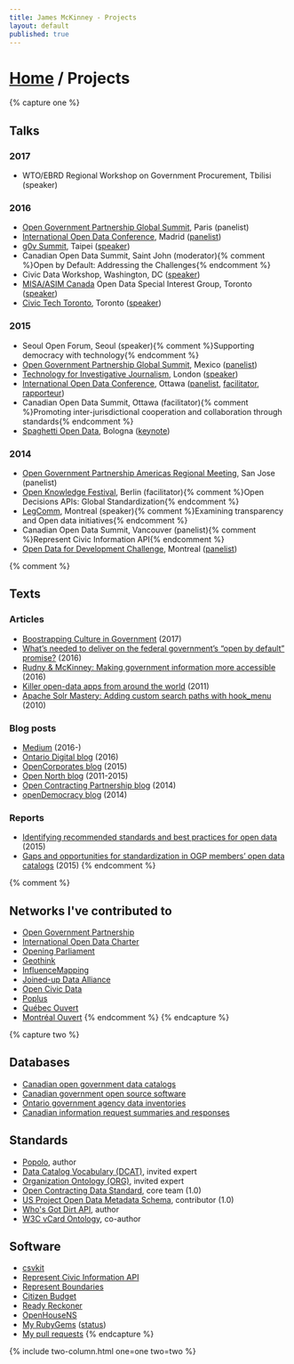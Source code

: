 ```yaml
---
title: James McKinney - Projects
layout: default
published: true
---
```


# [Home](/) / Projects

{% capture one %}
## Talks

### 2017

* WTO/EBRD Regional Workshop on Government Procurement, Tbilisi (speaker)

### 2016

* [Open Government Partnership Global Summit](https://en.ogpsummit.org/), Paris (panelist)
* [International Open Data Conference](https://internationalopendataconfer2016.sched.com/), Madrid ([panelist](https://internationalopendataconfer2016.sched.com/event/7czJ/my-best-open-data-fail))
* [g0v Summit](http://summit.g0v.tw/2016/), Taipei ([speaker](http://summit.g0v.tw/2016/schedules#day1-all-24))
* Canadian Open Data Summit, Saint John (moderator){% comment %}Open by Default: Addressing the Challenges{% endcomment %}
* Civic Data Workshop, Washington, DC ([speaker](https://www.youtube.com/watch?v=-OrOqTKZ7mQ))
* [MISA/ASIM Canada](http://www.misa-asim.ca/) Open Data Special Interest Group, Toronto ([speaker](https://docs.google.com/document/d/1lN_e2FL4ut5xTlpM3Z7zdPTqpXf8bvnD6b27zhpbAbQ/edit#heading=h.2eu8mvy0o3m6))
* [Civic Tech Toronto](http://civictech.ca/), Toronto ([speaker](http://civictech.ca/2016/01/20/hacknight-25-jan-19/))

### 2015

* Seoul Open Forum, Seoul (speaker){% comment %}Supporting democracy with technology{% endcomment %}
* [Open Government Partnership Global Summit](https://ogpsummit2015.sched.com/), Mexico ([panelist](https://ogpsummit2015.sched.com/event/4WfL/open-data-working-group-priorities-and-future-planning))
* [Technology for Investigative Journalism](http://www.influencemapping.org/workshop/), London ([speaker](http://www.influencemapping.org/workshop/data_standards.html))
* [International Open Data Conference](https://internationalopendataconfer2015.sched.com/), Ottawa ([panelist](https://internationalopendataconfer2015.sched.com/event/36sP/data-parliaments-donnees-parlements), [facilitator](https://internationalopendataconfer2015.sched.com/event/36t7/open-data-standards-good-practices-normes-sur-les-donnees-ouvertes-les-bonnes-pratiques), [rapporteur](https://internationalopendataconfer2015.sched.com/event/36sH/looking-back-and-looking-forward-regard-sur-le-passe-et-lavenir))
* Canadian Open Data Summit, Ottawa (facilitator){% comment %}Promoting inter-jurisdictional cooperation and collaboration through standards{% endcomment %}
* [Spaghetti Open Data](http://www.spaghettiopendata.org/page/benvenut-sod15), Bologna ([keynote](http://www.spaghettiopendata.org/blog/andrea-nelson-mauro/ecco-il-programma-di-sod15))

### 2014

* [Open Government Partnership Americas Regional Meeting](https://www.opengovpartnership.org/about/news-and-events/2014-americas-regional-meeting-reuni-n-regional-de-las-am-ricas), San Jose (panelist)
* [Open Knowledge Festival](http://2014.okfestival.org/), Berlin (facilitator){% comment %}Open Decisions APIs: Global Standardization{% endcomment %}
* [LegComm](http://www.sliq.com/legcomm2014.html), Montreal (speaker){% comment %}Examining transparency and Open data initiatives{% endcomment %}
* Canadian Open Data Summit, Vancouver (panelist){% comment %}Represent Civic Information API{% endcomment %}
* [Open Data for Development Challenge](https://opendatadevelopmentchalleng2014.sched.com/), Montreal ([panelist](https://opendatadevelopmentchalleng2014.sched.com/event/1e58IEE/panel-innovation-showcase-atelier-vitrine-de-linnovation))

{% comment %}
## Texts

### Articles

* [Boostrapping Culture in Government](http://www.cpsrenewal.ca/2017/06/bootstrapping-culture-in-government.html) (2017)
* [What’s needed to deliver on the federal government’s “open by default” promise?](http://policyoptions.irpp.org/magazines/march-2016/whats-needed-to-deliver-on-the-federal-governments-open-by-default-promise/) (2016)
* [Rudny & McKinney: Making government information more accessible](http://nationalpost.com/opinion/rudny-mckinney-making-government-information-more-accessible/wcm/35ea360f-a5a9-4609-b984-bd17d2864844) (2016)
* [Killer open-data apps from around the world](http://montrealouvert.net/2011/02/09/killer-open-data-apps-from-around-the-world/) (2011)
* [Apache Solr Mastery: Adding custom search paths with hook_menu](https://evolvingweb.ca/blog/apache-solr-mastery-adding-custom-search-paths-hook-menu) (2010)

### Blog posts

* [Medium](https://medium.com/@jpmckinney/latest) (2016-) <i class="fa fa-medium" aria-hidden="true"></i>
* [Ontario Digital blog](https://medium.com/@jpmckinney.ontario/latest) (2016)
* [OpenCorporates blog](https://blog.opencorporates.com/author/jpmckinney/) (2015)
* [Open North blog](https://duckduckgo.com/?q=site%3Aopennorth.ca+%22by+james+mckinney%22) (2011-2015)
* [Open Contracting Partnership blog](https://www.open-contracting.org/author/james/) (2014)
* [openDemocracy blog](https://www.opendemocracy.net/author/james-mckinney) (2014)

### Reports

* [Identifying recommended standards and best practices for open data](http://bit.ly/odwgstandards2) (2015)
* [Gaps and opportunities for standardization in OGP members’ open data catalogs](http://bit.ly/odwgstandards1) (2015)
{% endcomment %}

{% comment %}
## Networks I've contributed to

* [Open Government Partnership](https://www.opengovpartnership.org/)
* [International Open Data Charter](http://opendatacharter.net/)
* [Opening Parliament](https://openingparliament.org/)
* [Geothink](http://geothink.ca/)
* [InfluenceMapping](http://www.influencemapping.org/)
* [Joined-up Data Alliance](http://juds.joinedupdata.org/)
* [Open Civic Data](http://docs.opencivicdata.org/)
* [Poplus](http://poplus.org/)
* [Québec Ouvert](http://www.quebecouvert.org/)
* [Montréal Ouvert](http://montrealouvert.net/)
{% endcomment %}
{% endcapture %}

{% capture two %}
## Databases

* [Canadian open government data catalogs](https://github.com/jpmckinney/open_data_canada)
* [Canadian government open source software](https://github.com/jpmckinney/open_source_canada)
* [Ontario government agency data inventories](https://github.com/jpmckinney/ontario_agency_data_inventories)
* [Canadian information request summaries and responses](https://github.com/jpmckinney/information_request_summaries_and_responses)

## Standards

* [Popolo](http://www.popoloproject.com/), author
* [Data Catalog Vocabulary (DCAT)](https://www.w3.org/TR/vocab-dcat/), invited expert
* [Organization Ontology (ORG)](https://www.w3.org/TR/vocab-org/), invited expert
* [Open Contracting Data Standard](http://standard.open-contracting.org/), core team (1.0)
* [US Project Open Data Metadata Schema](https://project-open-data.cio.gov/v1.1/schema/), contributor (1.0)
* [Who's Got Dirt API](http://www.influencemapping.org/work/whosgotdirt/), author
* [W3C vCard Ontology](https://www.w3.org/TR/vcard-rdf/), co-author

## Software

* [csvkit](https://github.com/wireservice/csvkit)
* [Represent Civic Information API](http://represent.opennorth.ca/)
* [Represent Boundaries](http://represent.poplus.org/)
* [Citizen Budget](http://www.citizenbudget.com/)
* [Ready Reckoner](http://www.readyreckoner.ca/)
* [OpenHouseNS](http://www.openhousens.ca/)
* [My RubyGems](https://rubygems.org/profiles/jpmckinney) ([status](http://jpmckinney.github.io/))
* [My pull requests](https://github.com/pulls?q=is%3Apr+author%3Ajpmckinney+is%3Aclosed)
{% endcapture %}

{% include two-column.html one=one two=two %}
